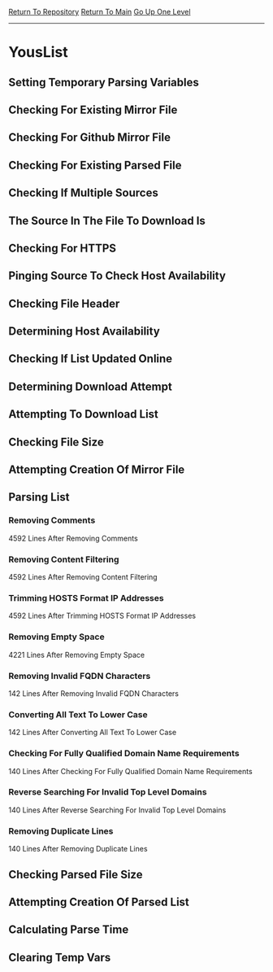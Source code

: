 [Return To Repository](https://github.com/deathbybandaid/piholeparser/)
[Return To Main](https://github.com/deathbybandaid/piholeparser/blob/master/RecentRunLogs/Mainlog.md)
[Go Up One Level](https://github.com/deathbybandaid/piholeparser/blob/master/RecentRunLogs/TopLevelScripts/30-Processing-External-Blacklists.md)
____________________________________
# YousList
## Setting Temporary Parsing Variables
## Checking For Existing Mirror File
## Checking For Github Mirror File
## Checking For Existing Parsed File
## Checking If Multiple Sources
## The Source In The File To Download Is
## Checking For HTTPS
## Pinging Source To Check Host Availability
## Checking File Header
## Determining Host Availability
## Checking If List Updated Online
## Determining Download Attempt
## Attempting To Download List
## Checking File Size
## Attempting Creation Of Mirror File
## Parsing List
### Removing Comments
4592 Lines After Removing Comments
### Removing Content Filtering
4592 Lines After Removing Content Filtering
### Trimming HOSTS Format IP Addresses
4592 Lines After Trimming HOSTS Format IP Addresses
### Removing Empty Space
4221 Lines After Removing Empty Space
### Removing Invalid FQDN Characters
142 Lines After Removing Invalid FQDN Characters
### Converting All Text To Lower Case
142 Lines After Converting All Text To Lower Case
### Checking For Fully Qualified Domain Name Requirements
140 Lines After Checking For Fully Qualified Domain Name Requirements
### Reverse Searching For Invalid Top Level Domains
140 Lines After Reverse Searching For Invalid Top Level Domains
### Removing Duplicate Lines
140 Lines After Removing Duplicate Lines
## Checking Parsed File Size
## Attempting Creation Of Parsed List
## Calculating Parse Time
## Clearing Temp Vars
